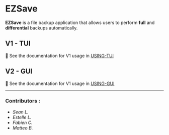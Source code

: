 # EZSave

**EZSave** is a file backup application that allows users to perform **full** and **differential** backups automatically.  

## V1 - TUI

📖 See the documentation for V1 usage in [USING-TUI](doc/USING-TUI.md)

## V2 - GUI

📖 See the documentation for V1 usage in [USING-GUI](doc/USING-GUI.md)

---

### Contributors :
- *Sean L.*
- *Estelle L.*
- *Fabien C.*
- *Matteo B.* 
